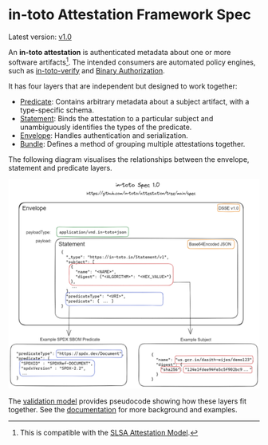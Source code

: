 # in-toto Attestation Framework Spec

Latest version: [v1.0]

An **in-toto attestation** is authenticated metadata about one or more
software artifacts[^1]. The intended consumers are automated policy engines,
such as [in-toto-verify] and [Binary Authorization].

It has four layers that are independent but designed to work together:

-   [Predicate]: Contains arbitrary metadata about a subject artifact, with a
    type-specific schema.
-   [Statement]: Binds the attestation to a particular subject and
    unambiguously identifies the types of the predicate.
-   [Envelope]: Handles authentication and serialization.
-   [Bundle]: Defines a method of grouping multiple attestations together.

The following diagram visualises the relationships between the envelope, statement and predicate layers.

![Relationships between the envelope, statement and predicate layers](../images/specification.png)

The [validation model] provides pseudocode showing how these layers fit
together. See the [documentation] for more background and examples.

[^1]: This is compatible with the [SLSA Attestation Model].

[Binary Authorization]: https://cloud.google.com/binary-authorization
[Bundle]: v1.0/bundle.md
[Envelope]: v1.0/envelope.md
[Predicate]: v1.0/predicate.md
[SLSA Attestation Model]: https://slsa.dev/attestation-model
[Statement]: v1.0/statement.md
[documentation]: ../docs
[in-toto-verify]: https://github.com/in-toto/in-toto#verification
[v1.0]: v1.0/README.md
[validation model]: ../../docs/validation.md
